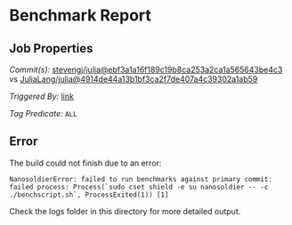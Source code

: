 # Benchmark Report

## Job Properties

*Commit(s):* [stevengj/julia@ebf3a1a16f189c19b8ca253a2ca1a565643be4c3](https://github.com/stevengj/julia/commit/ebf3a1a16f189c19b8ca253a2ca1a565643be4c3) vs [JuliaLang/julia@4914de44a13b1bf3ca2f7de407a4c39302a1ab59](https://github.com/JuliaLang/julia/commit/4914de44a13b1bf3ca2f7de407a4c39302a1ab59)

*Triggered By:* [link](https://github.com/JuliaLang/julia/pull/24570#issuecomment-346539356)

*Tag Predicate:* `ALL`

## Error

The build could not finish due to an error:

```
NanosoldierError: failed to run benchmarks against primary commit: failed process: Process(`sudo cset shield -e su nanosoldier -- -c ./benchscript.sh`, ProcessExited(1)) [1]
```

Check the logs folder in this directory for more detailed output.

